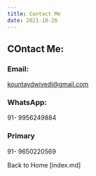 ```yaml
---
title: Contact Me
date: 2021-10-26
---
```

## COntact Me:

### Email:
kountaydwivedi@gmail.com

### WhatsApp:
91- 9956249884

### Primary
91- 9650220569

Back to Home [index.md]